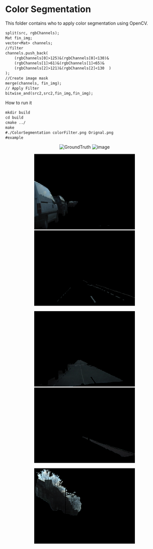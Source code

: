 # Color Segmentation

This folder contains who to apply color segmentation using OpenCV.

	split(src, rgbChannels);
	Mat fin_img;
	vector<Mat> channels;
	//filter
	channels.push_back(
		(rgbChannels[0]>125)&(rgbChannels[0]<130)&
		(rgbChannels[1]>61)&(rgbChannels[1]<65)&
		(rgbChannels[2]>121)&(rgbChannels[2]<130  )
	);
	//Create image mask
	merge(channels, fin_img);
	// Apply Filter
	bitwise_and(src2,src2,fin_img,fin_img);

How to run it
	
	mkdir build
	cd build
	cmake ../
	make
	#./ColorSegmentation colorFilter.png Orignal.png
	#example

<p align="center">
  <img src="https://github.com/CarlosUrteaga/SENAC/blob/master/ColorSegmentation/images/001TP_118.png?raw=true" alt="GroundTruth"/>
  <img src="https://github.com/CarlosUrteaga/SENAC/blob/master/ColorSegmentation/images/Ori-001TP_118.png?raw=true" alt="image"/>
</p>

<p align="center">
  <img src="https://github.com/CarlosUrteaga/SENAC/blob/master/ColorSegmentation/images/cars.png?raw=true" alt="cars"/>
  <img src="https://github.com/CarlosUrteaga/SENAC/blob/master/ColorSegmentation/images/line.png?raw=true" alt="line"/>
</p>
<p align="center">
  <img src="https://github.com/CarlosUrteaga/SENAC/blob/master/ColorSegmentation/images/road.png?raw=true" alt="road"/>
  <img src="https://github.com/CarlosUrteaga/SENAC/blob/master/ColorSegmentation/images/sidewalk.png?raw=true" alt="sidewalk"/>
</p>
<p align="center">
  <img src="https://github.com/CarlosUrteaga/SENAC/blob/master/ColorSegmentation/images/tree.png?raw=true" alt="tree"/>
</p>
